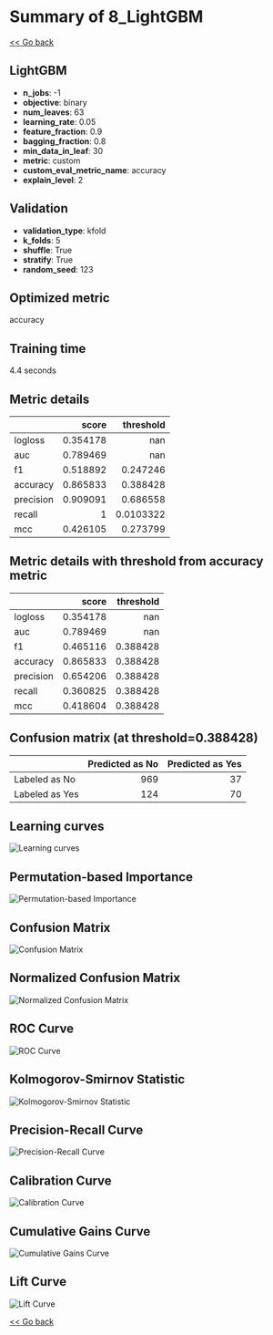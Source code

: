 # Summary of 8_LightGBM

[<< Go back](../README.md)


## LightGBM
- **n_jobs**: -1
- **objective**: binary
- **num_leaves**: 63
- **learning_rate**: 0.05
- **feature_fraction**: 0.9
- **bagging_fraction**: 0.8
- **min_data_in_leaf**: 30
- **metric**: custom
- **custom_eval_metric_name**: accuracy
- **explain_level**: 2

## Validation
 - **validation_type**: kfold
 - **k_folds**: 5
 - **shuffle**: True
 - **stratify**: True
 - **random_seed**: 123

## Optimized metric
accuracy

## Training time

4.4 seconds

## Metric details
|           |    score |   threshold |
|:----------|---------:|------------:|
| logloss   | 0.354178 | nan         |
| auc       | 0.789469 | nan         |
| f1        | 0.518892 |   0.247246  |
| accuracy  | 0.865833 |   0.388428  |
| precision | 0.909091 |   0.686558  |
| recall    | 1        |   0.0103322 |
| mcc       | 0.426105 |   0.273799  |


## Metric details with threshold from accuracy metric
|           |    score |   threshold |
|:----------|---------:|------------:|
| logloss   | 0.354178 |  nan        |
| auc       | 0.789469 |  nan        |
| f1        | 0.465116 |    0.388428 |
| accuracy  | 0.865833 |    0.388428 |
| precision | 0.654206 |    0.388428 |
| recall    | 0.360825 |    0.388428 |
| mcc       | 0.418604 |    0.388428 |


## Confusion matrix (at threshold=0.388428)
|                |   Predicted as No |   Predicted as Yes |
|:---------------|------------------:|-------------------:|
| Labeled as No  |               969 |                 37 |
| Labeled as Yes |               124 |                 70 |

## Learning curves
![Learning curves](learning_curves.png)

## Permutation-based Importance
![Permutation-based Importance](permutation_importance.png)
## Confusion Matrix

![Confusion Matrix](confusion_matrix.png)


## Normalized Confusion Matrix

![Normalized Confusion Matrix](confusion_matrix_normalized.png)


## ROC Curve

![ROC Curve](roc_curve.png)


## Kolmogorov-Smirnov Statistic

![Kolmogorov-Smirnov Statistic](ks_statistic.png)


## Precision-Recall Curve

![Precision-Recall Curve](precision_recall_curve.png)


## Calibration Curve

![Calibration Curve](calibration_curve_curve.png)


## Cumulative Gains Curve

![Cumulative Gains Curve](cumulative_gains_curve.png)


## Lift Curve

![Lift Curve](lift_curve.png)



[<< Go back](../README.md)
